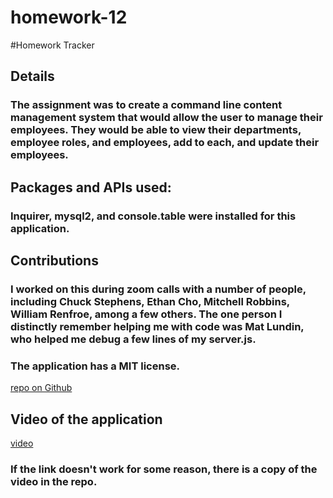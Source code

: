 # homework-12
#Homework Tracker

## Details
### The assignment was to create a command line content management system that would allow the user to manage their employees. They would be able to view their departments, employee roles, and employees, add to each, and update their employees. 

## Packages and APIs used:
### Inquirer, mysql2, and console.table were installed for this application.

## Contributions
### I worked on this during zoom calls with a number of people, including Chuck Stephens, Ethan Cho, Mitchell Robbins, William Renfroe, among a few others. The one person I distinctly remember helping me with code was Mat Lundin, who helped me debug a few lines of my server.js. 

### The application has a MIT license. 

[repo on Github](https://github.com/bmalbright/homework-12)

## Video of the application
[video](https://drive.google.com/file/d/1z-hWEP15fKQDLlzFPAKfMnBCN15D-52w/view)

### If the link doesn't work for some reason, there is a copy of the video in the repo. 


